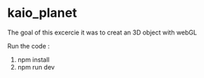 # kaio_planet

The goal of this excercie it was to creat an 3D object with webGL

Run the code :
1. npm install
2. npm run dev

